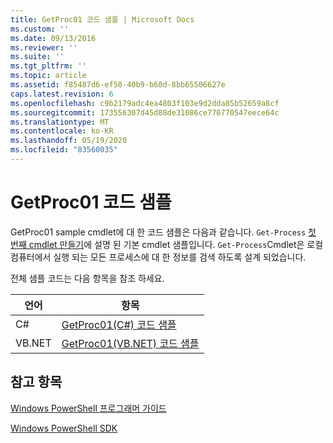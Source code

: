 ```yaml
---
title: GetProc01 코드 샘플 | Microsoft Docs
ms.custom: ''
ms.date: 09/13/2016
ms.reviewer: ''
ms.suite: ''
ms.tgt_pltfrm: ''
ms.topic: article
ms.assetid: f85487d6-ef50-40b9-b60d-8bb65506627e
caps.latest.revision: 6
ms.openlocfilehash: c9b2179adc4ea4803f103e9d2dda85b52659a8cf
ms.sourcegitcommit: 173556307d45d88de31086ce776770547eece64c
ms.translationtype: MT
ms.contentlocale: ko-KR
ms.lasthandoff: 05/19/2020
ms.locfileid: "83560035"
---
```

# <a name="getproc01-code-samples"></a>GetProc01 코드 샘플

GetProc01 sample cmdlet에 대 한 코드 샘플은 다음과 같습니다. `Get-Process` [첫 번째 cmdlet 만들기](../cmdlet/creating-a-cmdlet-without-parameters.md)에 설명 된 기본 cmdlet 샘플입니다. `Get-Process`Cmdlet은 로컬 컴퓨터에서 실행 되는 모든 프로세스에 대 한 정보를 검색 하도록 설계 되었습니다.

전체 샘플 코드는 다음 항목을 참조 하세요.

|언어|항목|
|--------------|-----------|
|C#|[GetProc01(C#) 코드 샘플](./getproc01-csharp-sample-code.md)|
|VB.NET|[GetProc01(VB.NET) 코드 샘플](./getproc01-vb-net-sample-code.md)|

## <a name="see-also"></a>참고 항목

[Windows PowerShell 프로그래머 가이드](./windows-powershell-programmer-s-guide.md)

[Windows PowerShell SDK](../windows-powershell-reference.md)
